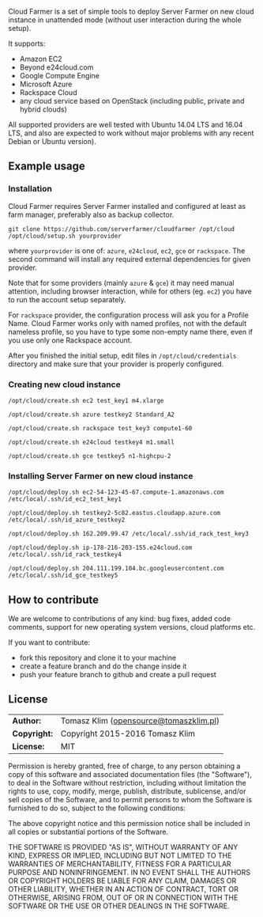 Cloud Farmer is a set of simple tools to deploy Server Farmer on new cloud instance
in unattended mode (without user interaction during the whole setup).

It supports:

- Amazon EC2
- Beyond e24cloud.com
- Google Compute Engine
- Microsoft Azure
- Rackspace Cloud
- any cloud service based on OpenStack (including public, private and hybrid clouds)

All supported providers are well tested with Ubuntu 14.04 LTS and 16.04 LTS, and also
are expected to work without major problems with any recent Debian or Ubuntu version).


## Example usage

### Installation

Cloud Farmer requires Server Farmer installed and configured at least as farm manager,
preferably also as backup collector.

```
git clone https://github.com/serverfarmer/cloudfarmer /opt/cloud
/opt/cloud/setup.sh yourprovider
```

where `yourprovider` is one of: `azure`, `e24cloud`, `ec2`, `gce` or `rackspace`. The
second command will install any required external dependencies for given provider.

Note that for some providers (mainly `azure` & `gce`) it may need manual attention,
including browser interaction, while for others (eg. `ec2`) you have to run the
account setup separately.

For `rackspace` provider, the configuration process will ask you for a Profile Name.
Cloud Farmer works only with named profiles, not with the default nameless profile, so
you have to type some non-empty name there, even if you use only one Rackspace account.

After you finished the initial setup, edit files in `/opt/cloud/credentials` directory
and make sure that your provider is properly configured.

### Creating new cloud instance

```
/opt/cloud/create.sh ec2 test_key1 m4.xlarge
```

```
/opt/cloud/create.sh azure testkey2 Standard_A2
```

```
/opt/cloud/create.sh rackspace test_key3 compute1-60
```

```
/opt/cloud/create.sh e24cloud testkey4 m1.small
```

```
/opt/cloud/create.sh gce testkey5 n1-highcpu-2
```

### Installing Server Farmer on new cloud instance

```
/opt/cloud/deploy.sh ec2-54-123-45-67.compute-1.amazonaws.com /etc/local/.ssh/id_ec2_test_key1
```

```
/opt/cloud/deploy.sh testkey2-5c82.eastus.cloudapp.azure.com /etc/local/.ssh/id_azure_testkey2
```

```
/opt/cloud/deploy.sh 162.209.99.47 /etc/local/.ssh/id_rack_test_key3
```

```
/opt/cloud/deploy.sh ip-178-216-203-155.e24cloud.com /etc/local/.ssh/id_rack_testkey4
```

```
/opt/cloud/deploy.sh 204.111.199.104.bc.googleusercontent.com /etc/local/.ssh/id_gce_testkey5
```

## How to contribute

We are welcome to contributions of any kind: bug fixes, added code comments,
support for new operating system versions, cloud platforms etc.

If you want to contribute:
- fork this repository and clone it to your machine
- create a feature branch and do the change inside it
- push your feature branch to github and create a pull request

## License

|                      |                                          |
|:---------------------|:-----------------------------------------|
| **Author:**          | Tomasz Klim (<opensource@tomaszklim.pl>) |
| **Copyright:**       | Copyright 2015-2016 Tomasz Klim          |
| **License:**         | MIT                                      |

Permission is hereby granted, free of charge, to any person obtaining a copy
of this software and associated documentation files (the "Software"), to deal
in the Software without restriction, including without limitation the rights
to use, copy, modify, merge, publish, distribute, sublicense, and/or sell
copies of the Software, and to permit persons to whom the Software is
furnished to do so, subject to the following conditions:

The above copyright notice and this permission notice shall be included in all
copies or substantial portions of the Software.

THE SOFTWARE IS PROVIDED "AS IS", WITHOUT WARRANTY OF ANY KIND, EXPRESS OR
IMPLIED, INCLUDING BUT NOT LIMITED TO THE WARRANTIES OF MERCHANTABILITY,
FITNESS FOR A PARTICULAR PURPOSE AND NONINFRINGEMENT. IN NO EVENT SHALL THE
AUTHORS OR COPYRIGHT HOLDERS BE LIABLE FOR ANY CLAIM, DAMAGES OR OTHER
LIABILITY, WHETHER IN AN ACTION OF CONTRACT, TORT OR OTHERWISE, ARISING FROM,
OUT OF OR IN CONNECTION WITH THE SOFTWARE OR THE USE OR OTHER DEALINGS IN THE
SOFTWARE.
